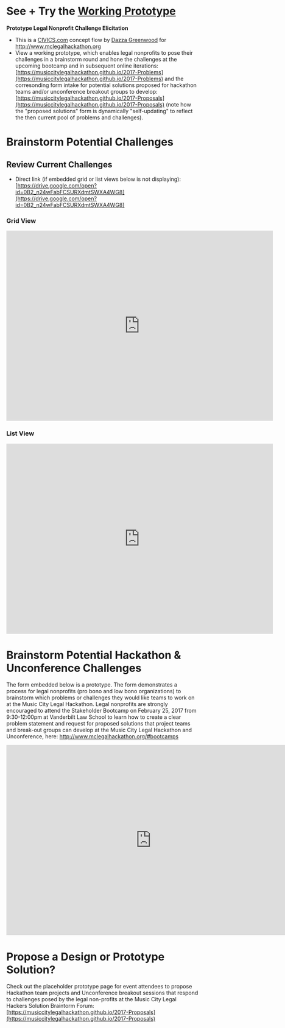 # See + Try the [Working Prototype](https://musiccitylegalhackathon.github.io/2017-Problems)

**Prototype Legal Nonprofit Challenge Elicitation**

* This is a [CIVICS.com](http://civics.com) concept flow by [Dazza Greenwood](http://dazzagreenwood.com) for http://www.mclegalhackathon.org
* View a working prototype, which enables legal nonprofits to pose their challenges in a brainstorm round and hone the challenges at the upcoming bootcamp and in subsequent online iterations: [https://musiccitylegalhackathon.github.io/2017-Problems](https://musiccitylegalhackathon.github.io/2017-Problems) and the corresonding  form intake for potential solutions proposed for hackathon teams and/or unconference breakout groups to develop: [https://musiccitylegalhackathon.github.io/2017-Proposals](https://musiccitylegalhackathon.github.io/2017-Proposals) (note how the "proposed solutions" form is dynamically "self-updating" to reflect the then current pool of problems and challenges).

# Brainstorm Potential Challenges


## Review Current Challenges

* Direct link (if embedded grid or list views below is not displaying): [https://drive.google.com/open?id=0B2_n24wFabFCSURXdmtSWXA4WG8](https://drive.google.com/open?id=0B2_n24wFabFCSURXdmtSWXA4WG8)

### Grid View

<iframe src="https://drive.google.com/embeddedfolderview?id=0B2_n24wFabFCSURXdmtSWXA4WG8#grid" width="700" height="500" frameborder="0"></iframe>


### List View

<iframe src="https://drive.google.com/embeddedfolderview?id=0B2_n24wFabFCSURXdmtSWXA4WG8#list" width="700" height="500" frameborder="0"></iframe>

# Brainstorm Potential Hackathon & Unconference Challenges

The form embedded below is a prototype.  The form demonstrates a process for legal nonprofits (pro bono and low bono organizations) to brainstorm which problems or challenges they would like teams to work on at the Music City Legal Hackathon.  Legal nonprofits are strongly encouraged to attend the Stakeholder Bootcamp on  February 25, 2017 from 9:30-12:00pm at Vanderbilt Law School to learn how to create a clear problem statement and request for proposed solutions that project teams and break-out groups can develop at the Music City Legal Hackathon and Unconference, here: http://www.mclegalhackathon.org/#bootcamps


<iframe src="
https://docs.google.com/forms/d/e/1FAIpQLSeCd88k81ytpleehO1TcAw-bRy7NhCDjA0aX_DDzsgE5CBXZA/viewform?embedded=true" width="760" height="500" frameborder="0" marginheight="0" marginwidth="0">Loading...</iframe>

# Propose a Design or Prototype Solution?

Check out the placeholder prototype page for event attendees to propose Hackathon team projects and Unconference breakout sessions that respond to challenges posed by the legal non-profits at the Music City Legal Hackers Solution Braintorm Forum: [https://musiccitylegalhackathon.github.io/2017-Proposals](https://musiccitylegalhackathon.github.io/2017-Proposals) 
